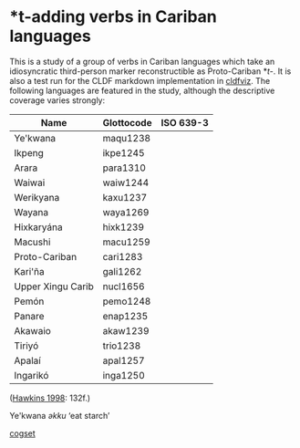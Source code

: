 # \*t-adding verbs in Cariban languages

This is a study of a group of verbs in Cariban languages which take an idiosyncratic third-person marker reconstructible as Proto-Cariban \**t-*.
It is also a test run for the CLDF markdown implementation in [cldfviz](https://github.com/cldf/cldfviz).
The following languages are featured in the study, although the descriptive coverage varies strongly:


| Name | Glottocode | ISO 639-3 |
| --- | --- | --- |
| Ye'kwana | maqu1238 |  |
| Ikpeng | ikpe1245 |  |
| Arara | para1310 |  |
| Waiwai | waiw1244 |  |
| Werikyana | kaxu1237 |  |
| Wayana | waya1269 |  |
| Hixkaryána | hixk1239 |  |
| Macushi | macu1259 |  |
| Proto-Cariban | cari1283 |  |
| Kari'ña | gali1262 |  |
| Upper Xingu Carib | nucl1656 |  |
| Pemón | pemo1248 |  |
| Panare | enap1235 |  |
| Akawaio | akaw1239 |  |
| Tiriyó | trio1238 |  |
| Apalaí | apal1257 |  |
| Ingarikó | inga1250 |  |


([Hawkins 1998](#references): 132f.)

 
Ye'kwana _əkku_ ‘eat starch’

[cogset](CognatesetTable?__all__)
